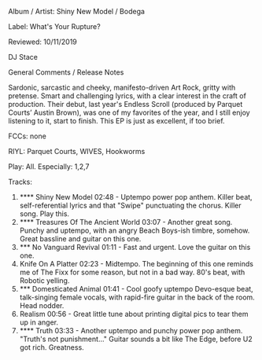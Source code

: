 Album / Artist: Shiny New Model / Bodega

Label: What's Your Rupture?

Reviewed: 10/11/2019

DJ Stace

General Comments / Release Notes   

Sardonic, sarcastic and cheeky, manifesto-driven Art Rock, gritty with pretense. Smart and challenging lyrics, with a clear interest in the craft of production. Their debut, last year's Endless Scroll (produced by Parquet Courts’ Austin Brown), was one of my favorites of the year, and I still enjoy listening to it, start to finish. This EP is just as excellent, if too brief. 
 
FCCs: none

RIYL: Parquet Courts, WIVES, Hookworms 

Play: All. Especially: 1,2,7

Tracks:  
	
1. **** Shiny New Model 02:48 - Uptempo power pop anthem. Killer beat, self-referential lyrics and that "Swipe" punctuating the chorus. Killer song. Play this.  
2. **** Treasures Of The Ancient World 03:07 - Another great song. Punchy and uptempo, with an angry Beach Boys-ish timbre, somehow. Great bassline and guitar on this one.  
3. *** No Vanguard Revival 01:11	- Fast and urgent. Love the guitar on this one.  
4. Knife On A Platter 02:23 - Midtempo. The beginning of this one reminds me of The Fixx for some reason, but not in a bad way. 80's beat, with Robotic yelling.
5. *** Domesticated Animal 01:41	- Cool goofy uptempo Devo-esque beat, talk-singing female vocals, with rapid-fire guitar in the back of the room. Head nodder.
6. Realism 00:56	 - Great little tune about printing digital pics to tear them up in anger. 
7. **** Truth 03:33 - Another uptempo and punchy power pop anthem. "Truth's not punishment..." Guitar sounds a bit like The Edge, before U2 got rich. Greatness.
